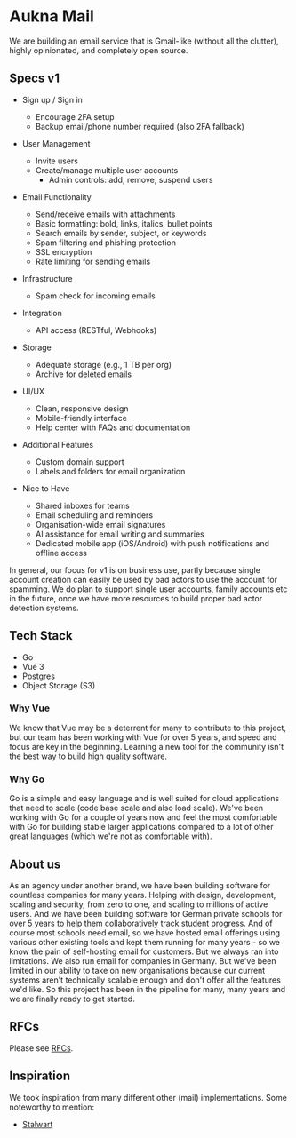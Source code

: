 # Aukna Mail

We are building an email service that is Gmail-like (without all the clutter), highly opinionated, and completely open source.


## Specs v1

- Sign up / Sign in
  - Encourage 2FA setup
  - Backup email/phone number required (also 2FA fallback)

- User Management
  - Invite users
  - Create/manage multiple user accounts
    - Admin controls: add, remove, suspend users

- Email Functionality
  - Send/receive emails with attachments
  - Basic formatting: bold, links, italics, bullet points
  - Search emails by sender, subject, or keywords
  - Spam filtering and phishing protection
  - SSL encryption
  - Rate limiting for sending emails

- Infrastructure
  - Spam check for incoming emails

- Integration
  - API access (RESTful, Webhooks)

- Storage
  - Adequate storage (e.g., 1 TB per org)
  - Archive for deleted emails

- UI/UX
  - Clean, responsive design
  - Mobile-friendly interface
  - Help center with FAQs and documentation

- Additional Features
  - Custom domain support
  - Labels and folders for email organization

- Nice to Have
  - Shared inboxes for teams
  - Email scheduling and reminders
  - Organisation-wide email signatures
  - AI assistance for email writing and summaries
  - Dedicated mobile app (iOS/Android) with push notifications and offline access

In general, our focus for v1 is on business use, partly because single account creation can easily be used by bad actors to use the account for spamming. We do plan to support single user accounts, family accounts etc in the future, once we have more resources to build proper bad actor detection systems.


## Tech Stack

- Go
- Vue 3
- Postgres
- Object Storage (S3)

### Why Vue

We know that Vue may be a deterrent for many to contribute to this project, but our team has been working with Vue for over 5 years, and speed and focus are key in the beginning. Learning a new tool for the community isn't the best way to build high quality software.

### Why Go

Go is a simple and easy language and is well suited for cloud applications that need to scale (code base scale and also load scale). We've been working with Go for a couple of years now and feel the most comfortable with Go for building stable larger applications compared to a lot of other great languages (which we're not as comfortable with).


## About us

As an agency under another brand, we have been building software for countless companies for many years. Helping with design, development, scaling and security, from zero to one, and scaling to millions of active users. And we have been building software for German private schools for over 5 years to help them collaboratively track student progress. And of course most schools need email, so we have hosted email offerings using various other existing tools and kept them running for many years - so we know the pain of self-hosting email for customers. But we always ran into limitations. We also run email for companies in Germany. But we've been limited in our ability to take on new organisations because our current systems aren't technically scalable enough and don't offer all the features we'd like. So this project has been in the pipeline for many, many years and we are finally ready to get started.


## RFCs

Please see [RFCs](./rfcs.md).


## Inspiration

We took inspiration from many different other (mail) implementations. Some noteworthy to mention:

- [Stalwart](https://stalw.art/)
